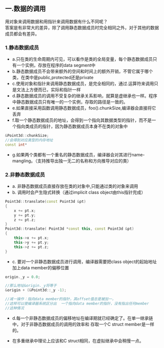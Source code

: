 
## 一.数据的调用

用对象来调用数据和用指针来调用数据有什么不同呢？<br>
答案是有非常大的差异，除了调用静态数据成员时完全相同之外，对于其他的数据成员都会有差异。

### 1.静态数据成员

* a.只在类的生命周期内可见，可以看作是类的全局变量，每个静态数据成员只有一个实例，存放在程序的data segment中<br>
* b.静态数据成员不会带来额外的空间和时间上的额外开销，不管它属于哪个类，在类中是public,protected还是private<br>
* c.使用对象和指针来调用静态数据成员，是完全相同的，通过.运算符来调用只是文法上方便而已，实际和指针一样<br>
* d.静态数据成员的调用不受复杂的继承关系影响，就算是虚继承也一样。程序中静态数据成员只有唯一的一个实例，存取的路径是一致的。<br>
* e.如果直接采用函数调用静态数据成员，foo().chunkSize,编译器会直接将它丢弃<br>
* f.取一个静态数据成员的地址，会得到一个指向其数据类型的指针，而不是一个指向类成员的指针，因为静态数据成员本身不在类的对象中<br>

```cpp
&Point3d::chunkSize;
//会得到对应类型的内存地址
const int*

```
* g.如果两个类都有一个重名的静态数据成员，编译器会对其进行name-mangling。（支持推导出独一无二的名称和方向推导对应的类）<br>


### 2.非静态数据成员

* a. 非静态数据成员直接存放在类的对象中,只能通过类的对象来调用<br>
* b. 调用时会产生隐式转换（通过implicit class object由this指针完成）<br>

```cpp
Point3d::translate(const Point3d &pt)
{
    x += pt.x;
    y += pt.y;    
    z += pt.z;
}
Point3d::translate( Point3d *const this, const Point3d &pt)
{
    this->x += pt.x;
    this->y += pt.y;    
    this->z += pt.z;
}
```

* c. 要对一个非静态数据成员进行调用，编译器需要把class object的起始地址加上data member的偏移位置<br>

```cpp
origin._y = 0.0;

//那么地址&origin._y将等于
&origin + (&Point3d::_y -1);

//减一操作：指向data member的指针，其offset值总是被加一，
//这样可以使编译器系统区分出  一个指向data member的指针，没有指出任何member
//这种情况
```
* d.每一个非静态数据成员的偏移地址在编译期就已经确定了。在单一继承链中，对于非静态数据成员的调用的效率和
存取一个C struct member是一样的。<br>

* 在多重继承中理论上应该和C struct相同，在虚拟继承中会稍慢一点。






